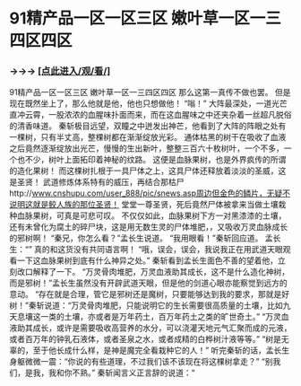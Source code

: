 # 91精产品一区一区三区 嫩叶草一区一三四区四区

### →→→ <a href="http://3t3e.com/index.html">[点此进入/观/看/]</a>

91精产品一区一区三区 嫩叶草一区一三四区四区
那么这第一真传不做也罢。
    但是现在既然坐上了，那么他就是他，他也只想做他！
    “嗡！”
    大阵最深处，一道光芒直冲云霄，一股浓浓的血腥味扑面而来，而在这血腥味之中还夹杂着一丝超凡脱俗的清香味道。
    秦斩极目远望，双瞳之中迸发出神芒，他看到了大阵的阵眼之处有一棵树，只有半丈高，整棵树都在渐渐绽放光彩。
    通体枯黑的树干在吸收了血液之后竟然逐渐绽放出光芒，慢慢的生出新叶，整整三百六十枚树叶，一个不多，一个也不少，树叶上面拓印着神秘的纹路。
    这便是血脉果树，也是外界疯传的所谓的造化果树！
    而这棵树扎根于一具尸体之上，这具尸体还释放着淡淡的圣威，这是圣贤！
    武道修炼体系特有的威压，再结合那枯尸http://www.cnshupu.com/user_888/pic/snews.asp周边但金色的鳞片，无疑不说明这就是鲛人族的那位圣贤！
    堂堂一尊圣贤，死后竟然尸体被拿来当做土壤栽种血脉果树，可真是可悲可叹。
    不仅仅如此，血脉果树下方一对黑漆漆的土壤，还有未曾化为腐土的碎尸块，这是用无数生灵的尸体堆肥，，又吸收万灵血脉成长的邪树啊！
    “秦兄，你怎么看？”孟长生说道。
    “我用眼看！”秦斩回应道。
    孟长生：“”
    真的和这货没有共同语言啊！
    “哦，误会，误会，我说我正在用武道天眼观看一下这血脉果树到底有什么神异之处。”
    秦斩看到孟长生面色不善的望着他，立刻改口解释了一下。
    “万灵骨肉堆肥，万灵血液助其成长，这不是什么造化神树，而是邪树！”孟长生虽然没有开辟武道天眼，但是他的剑道心眼亦能察觉到远方的意动。
    “存在就是合理，管它是邪树还是魔树，只要能够达到我的要求，那就是好树！”秦斩说道：“万灵骨肉堆肥，只能说明它的生长需要很高质量的土壤，比如九天息壤这一类的土壤，亦或者是万年药土，百万年药土之类的旷世奇土。”
    “万灵血液助其成长，或许是需要吸收高营养的水分，可以浇灌天地元气汇聚而成的元液，或者百万年的钟乳石液体，或者圣泉之水，或者成精的白桦树汁液等等。”
    “树是无辜的，至于他长成什么样，是神是魔完全看栽种它的人！”
    听完秦斩的话，孟长生身躯微微一震：“你说的有些道理，不过我们该不该现在将这棵树拿走？”
    “别我们，是我，我和你不熟。”
    秦斩闻言义正言辞的说道：“
